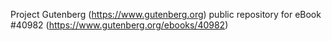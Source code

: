 Project Gutenberg (https://www.gutenberg.org) public repository for eBook #40982 (https://www.gutenberg.org/ebooks/40982)
